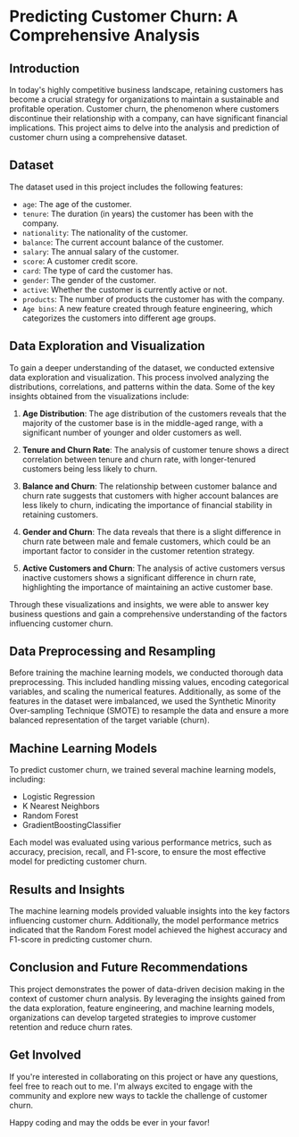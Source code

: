 # Predicting Customer Churn: A Comprehensive Analysis

## Introduction
In today's highly competitive business landscape, retaining customers has become a crucial strategy for organizations to maintain a sustainable and profitable operation. Customer churn, the phenomenon where customers discontinue their relationship with a company, can have significant financial implications. This project aims to delve into the analysis and prediction of customer churn using a comprehensive dataset.

## Dataset
The dataset used in this project includes the following features:
- `age`: The age of the customer.
- `tenure`: The duration (in years) the customer has been with the company.
- `nationality`: The nationality of the customer.
- `balance`: The current account balance of the customer.
- `salary`: The annual salary of the customer.
- `score`: A customer credit score.
- `card`: The type of card the customer has.
- `gender`: The gender of the customer.
- `active`: Whether the customer is currently active or not.
- `products`: The number of products the customer has with the company.
- `Age bins`: A new feature created through feature engineering, which categorizes the customers into different age groups.

## Data Exploration and Visualization
To gain a deeper understanding of the dataset, we conducted extensive data exploration and visualization. This process involved analyzing the distributions, correlations, and patterns within the data. Some of the key insights obtained from the visualizations include:

1. **Age Distribution**: The age distribution of the customers reveals that the majority of the customer base is in the middle-aged range, with a significant number of younger and older customers as well.

2. **Tenure and Churn Rate**: The analysis of customer tenure shows a direct correlation between tenure and churn rate, with longer-tenured customers being less likely to churn.

3. **Balance and Churn**: The relationship between customer balance and churn rate suggests that customers with higher account balances are less likely to churn, indicating the importance of financial stability in retaining customers.

4. **Gender and Churn**: The data reveals that there is a slight difference in churn rate between male and female customers, which could be an important factor to consider in the customer retention strategy.

5. **Active Customers and Churn**: The analysis of active customers versus inactive customers shows a significant difference in churn rate, highlighting the importance of maintaining an active customer base.

Through these visualizations and insights, we were able to answer key business questions and gain a comprehensive understanding of the factors influencing customer churn.

## Data Preprocessing and Resampling
Before training the machine learning models, we conducted thorough data preprocessing. This included handling missing values, encoding categorical variables, and scaling the numerical features. Additionally, as some of the features in the dataset were imbalanced, we used the Synthetic Minority Over-sampling Technique (SMOTE) to resample the data and ensure a more balanced representation of the target variable (churn).

## Machine Learning Models
To predict customer churn, we trained several machine learning models, including:
- Logistic Regression
- K Nearest Neighbors
- Random Forest
- GradientBoostingClassifier

Each model was evaluated using various performance metrics, such as accuracy, precision, recall, and F1-score, to ensure the most effective model for predicting customer churn.

## Results and Insights
The machine learning models provided valuable insights into the key factors influencing customer churn. Additionally, the model performance metrics indicated that the Random Forest model achieved the highest accuracy and F1-score in predicting customer churn.

## Conclusion and Future Recommendations
This project demonstrates the power of data-driven decision making in the context of customer churn analysis. By leveraging the insights gained from the data exploration, feature engineering, and machine learning models, organizations can develop targeted strategies to improve customer retention and reduce churn rates.


## Get Involved
If you're interested in collaborating on this project or have any questions, feel free to reach out to me. I'm always excited to engage with the community and explore new ways to tackle the challenge of customer churn.

Happy coding and may the odds be ever in your favor!
